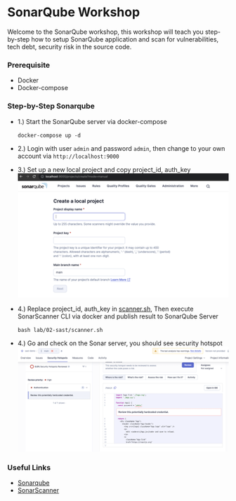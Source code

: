 # SonarQube Workshop

Welcome to the SonarQube workshop, this workshop will teach you step-by-step how to setup SonarQube application
and scan for vulnerabilities, tech debt, security risk in the source code.

### Prerequisite

- Docker
- Docker-compose

### Step-by-Step Sonarqube

- 1.) Start the SonarQube server via docker-compose
  ```shell
  docker-compose up -d
  ```

- 2.) Login with user `admin` and password `admin`, then change to your own account via `http://localhost:9000`


- 3.) Set up a new local project and copy project_id, auth_key
  ![](../../images/003-sonarqube.png)


- 4.) Replace project_id, auth_key in [scanner.sh](scanner.sh), Then execute SonarScanner CLI via docker and publish
  result to SonarQube Server
  ```shell
  bash lab/02-sast/scanner.sh
  ```
  

- 4.) Go and check on the Sonar server, you should see security hotspot
  ![](../../images/002-sonarqube.png)
  

### Useful Links

- [Sonarqube](https://docs.sonarsource.com/sonarqube/latest/)
- [SonarScanner](https://docs.sonarsource.com/sonarqube/10.3/analyzing-source-code/scanners/sonarscanner/)
